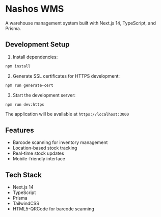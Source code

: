 # Nashos WMS

A warehouse management system built with Next.js 14, TypeScript, and Prisma.

## Development Setup

1. Install dependencies:

```bash
npm install
```

2. Generate SSL certificates for HTTPS development:

```bash
npm run generate-cert
```

3. Start the development server:

```bash
npm run dev:https
```

The application will be available at `https://localhost:3000`

## Features

- Barcode scanning for inventory management
- Location-based stock tracking
- Real-time stock updates
- Mobile-friendly interface

## Tech Stack

- Next.js 14
- TypeScript
- Prisma
- TailwindCSS
- HTML5-QRCode for barcode scanning
